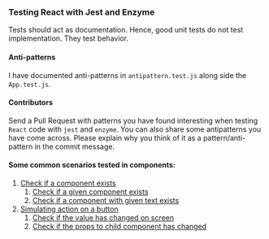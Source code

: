 ### Testing React with Jest and Enzyme

Tests should act as documentation.
Hence, good unit tests do not test implementation. They test behavior. 

#### Anti-patterns
I have documented anti-patterns in `antipattern.test.js` along side the `App.test.js`. 

#### Contributors
Send a Pull Request with patterns you have found interesting when testing `React` code with `jest` and `enzyme`. You can also share some antipatterns you have come across. Please explain why you think of it as a pattern/anti-pattern in the commit message.

#### Some common scenarios tested in components:
1. [Check if a component exists](examples/src/1_component_exists/App.test.js)
    1. [Check if a given component exists](examples/src/1_component_exists/App.test.js#:6)
    2. [Check if a component with given text exists](examples/src/1_component_exists/App.test.js#L12)
2. [Simulating action on a button](examples/src/2_click/App.test.js)
    1. [Check if the value has changed on screen](examples/src/2_click/App.test.js)
    2. [Check if the props to child component has changed](examples/src/2_click/App.test.js)        
